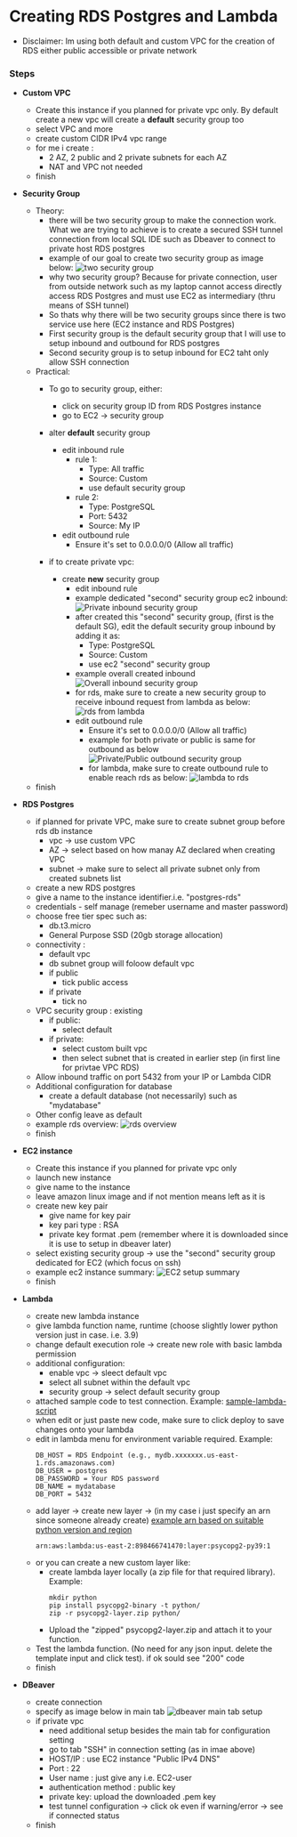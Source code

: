 # Creating RDS Postgres and Lambda 
- Disclaimer: Im using both default and custom VPC for the creation of RDS either public accessible or private network

### Steps

- **Custom VPC**
    - Create this instance if you planned for private vpc only. By default create a new vpc will create a **default** security group too
    - select VPC and more
    - create custom CIDR IPv4 vpc range
    - for me i create :
        - 2 AZ, 2 public and 2 private subnets for each AZ
        - NAT and VPC not needed
    - finish 

- **Security Group**
    - Theory:
        - there will be two security group to make the connection work. What we are trying to achieve is to create a secured SSH tunnel connection from local SQL IDE such as Dbeaver to connect to private host RDS postgres
        - example of our goal to create two security group as image below:
        ![two security group](./assets/two_security_group.png)
        - why two security group? Because for private connection, user from outside network such as my laptop cannot access directly access RDS Postgres and must use EC2 as intermediary (thru means of SSH tunnel)
        - So thats why there will be two security groups since there is two service use here (EC2 instance and RDS Postgres)
        - First security group is the default security group that I will use to setup inbound and outbound for RDS postgres
        - Second security group is to setup inbound for EC2 taht only allow SSH connection
    - Practical:
        - To go to security group, either:
            - click on security group ID from RDS Postgres instance
            - go to EC2 -> security group
        - alter **default** security group
            - edit inbound rule
                - rule 1:
                    - Type: All traffic
                    - Source: Custom
                    - use default security group
                - rule 2:
                    - Type: PostgreSQL
                    - Port: 5432
                    - Source: My IP
            - edit outbound rule
                - Ensure it's set to 0.0.0.0/0 (Allow all traffic)
            
        - if to create private vpc:
            - create **new** security group
                - edit inbound rule
                - example dedicated "second" security group ec2 inbound:
                ![Private inbound security group](./assets/ec2_security_group_inbound.png)
                - after created this "second" security group, (first is the default SG), edit the default security group inbound by adding it as:
                    - Type: PostgreSQL
                    - Source: Custom
                    - use ec2 "second" security group                    
                - example overall created inbound
                ![Overall inbound security group](./assets/default_security_group_inbound_private.png)
                - for rds, make sure to create a new security group to receive inbound request from lambda as below:
                ![rds from lambda](./assets/rds_from_lambda.png)
                - edit outbound rule
                    - Ensure it's set to 0.0.0.0/0 (Allow all traffic)
                    - example for both private or public is same for outbound as below
                ![Private/Public outbound security group](./assets/default_security_group_outbound.png)
                    - for lambda, make sure to create outbound rule to enable reach rds as below:
                    ![lambda to rds](./assets/lambda_to_rds.png)
    - finish

- **RDS Postgres**
    - if planned for private VPC, make sure to create subnet group before rds db instance
        - vpc -> use custom VPC
        - AZ -> select based on how manay AZ declared when creating VPC
        - subnet -> make sure to select all private subnet only from created subnets list
    - create a new RDS postgres
    - give a name to the instance identifier.i.e. "postgres-rds"
    - credentials - self manage (remeber username and master password)
    - choose free tier spec such as:
        - db.t3.micro
        - General Purpose SSD (20gb storage allocation)
    - connectivity : 
        - default vpc
        - db subnet group will foloow default vpc
        - if public
            - tick public access
        - if private
            - tick no
    - VPC security group : existing 
        - if public:
            - select default
        - if private:
            - select custom built vpc
            - then select subnet that is created in earlier step (in first line for privtae VPC RDS)
    - Allow inbound traffic on port 5432 from your IP or Lambda CIDR
    - Additional configuration for database
        - create a default database (not necessarily) such as "mydatabase"
    - Other config leave as default
    - example rds overview:
    ![rds overview](./assets/rds_overview.png)
    - finish

- **EC2 instance**
    - Create this instance if you planned for private vpc only 
    - launch new instance
    - give name to the instance
    - leave amazon linux image and if not mention means left as it is
    - create new key pair
        - give name for key pair
        - key pari type : RSA
        - private key format .pem (remember where it is downloaded since it is use to setup in dbeaver later)
    - select existing security group -> use the "second" security group dedicated for EC2 (which focus on ssh)
    - example ec2 instance summary:
    ![EC2 setup summary](./assets/EC2_instance_summary.png)
    - finish

- **Lambda**
    - create new lambda instance
    - give lambda function name, runtime (choose slightly lower python version just in case. i.e. 3.9)
    - change default execution role -> create new role with basic lambda permission
    - additional configuration:
        - enable vpc -> sleect default vpc
        - select all subnet within the default vpc
        - security group -> select default security group
    - attached sample code to test connection. Example: [sample-lambda-script](lambda_connection.py)
    - when edit or just paste new code, make sure to click deploy to save changes onto your lambda
    - edit in lambda menu for environment variable required. Example:
        ```
        DB_HOST = RDS Endpoint (e.g., mydb.xxxxxxx.us-east-1.rds.amazonaws.com)
        DB_USER = postgres
        DB_PASSWORD = Your RDS password
        DB_NAME = mydatabase
        DB_PORT = 5432
        ```
    - add layer -> create new layer -> (in my case i just specify an arn since someone already create) [example arn based on suitable python version and region](https://github.com/jetbridge/psycopg2-lambda-layer)
        ```
        arn:aws:lambda:us-east-2:898466741470:layer:psycopg2-py39:1
        ```
    - or you can create a new custom layer like:
        - create lambda layer locally (a zip file for that required library). Example:
            ```
            mkdir python
            pip install psycopg2-binary -t python/
            zip -r psycopg2-layer.zip python/
            ```
        - Upload the "zipped" psycopg2-layer.zip and attach it to your function.
    - Test the lambda function. (No need for any json input. delete the template input and click test). if ok sould see "200" code
    - finish

- **DBeaver**
    - create connection
    - specify as image below in main tab
    ![dbeaver main tab setup](./assets/dbeaver_main_setup.png)
    - if private vpc
        - need additional setup besides the main tab for configuration setting
        - go to tab "SSH" in connection setting (as in imae above)
        - HOST/IP : use EC2 instance "Public IPv4 DNS" 
        - Port : 22
        - User name : just give any i.e. EC2-user
        - authentication method : public key
        - private key: upload the downloaded .pem key
        - test tunnel configuration -> click ok even if warning/error -> see if connected status
    - finish